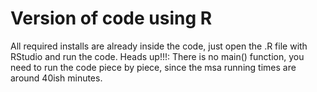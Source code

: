 # Version of code using R

All required installs are already inside the code, just open the .R file with RStudio and run the code.
Heads up!!!: There is no main() function, you need to run the code piece by piece, since the msa running times are around 40ish minutes.
